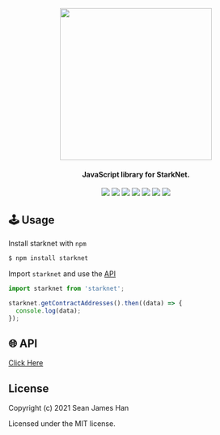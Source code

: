 <!-- logo -->
<p align="center">
  <img width='300' src="https://raw.githubusercontent.com/seanjameshan/starknet.js/main/img/logo.svg">
</p>

<!-- tag line -->
<h4 align='center'> JavaScript library for StarkNet.</h4>

<!-- primary badges -->
<p align="center">
  <img src="https://github.com/argentlabs/starknet/workflows/Node.js%20CI/badge.svg">
  <img src='https://img.shields.io/github/package-json/v/seanjameshan/starknet.js?label=npm' />
  <img src='https://img.shields.io/bundlephobia/minzip/starknet?color=success&label=size' />
  <!-- <img src='https://img.shields.io/npm/dt/starknet?color=blueviolet' /> -->
  <img src="https://img.shields.io/badge/license-MIT-black">
  <img src='https://img.shields.io/github/stars/seanjameshan/starknet.js?color=yellow' />
  <img src='https://img.shields.io/github/followers/seanjameshan?color=red' />
  <img src="https://img.shields.io/badge/powered_by-StarkWare-navy">
</p>

## 🕹️ Usage
Install starknet with `npm`
```bash
$ npm install starknet
```
Import `starknet` and use the [API](https://github.com/seanjameshan/starknet.js/blob/main/docs)
```javascript
import starknet from 'starknet';

starknet.getContractAddresses().then((data) => {
  console.log(data);
});
```

## 🌐 API
[Click Here](https://github.com/seanjameshan/starknet.js/blob/main/docs)

## License
Copyright (c) 2021 Sean James Han

Licensed under the MIT license.
